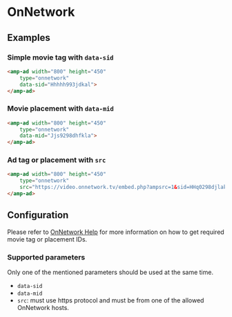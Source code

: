 <!---
Copyright 2015 The AMP HTML Authors. All Rights Reserved.

Licensed under the Apache License, Version 2.0 (the "License");
you may not use this file except in compliance with the License.
You may obtain a copy of the License at

      http://www.apache.org/licenses/LICENSE-2.0

Unless required by applicable law or agreed to in writing, software
distributed under the License is distributed on an "AS-IS" BASIS,
WITHOUT WARRANTIES OR CONDITIONS OF ANY KIND, either express or implied.
See the License for the specific language governing permissions and
limitations under the License.
-->

# OnNetwork

## Examples

### Simple movie tag with `data-sid`

```html
<amp-ad width="800" height="450"
    type="onnetwork"
    data-sid="Hhhhh993jdkal">
</amp-ad>
```

### Movie placement with `data-mid`

```html
<amp-ad width="800" height="450"
    type="onnetwork"
    data-mid="Jjs9298dhfkla">
</amp-ad>
```

### Ad tag or placement with `src`

```html
<amp-ad width="800" height="450"
    type="onnetwork"
    src="https://video.onnetwork.tv/embed.php?ampsrc=1&sid=HHq0298djlakw">
</amp-ad>
```

## Configuration

Please refer to [OnNetwork Help](https://www.onnetwork.tv) for more
information on how to get required movie tag or placement IDs. 

### Supported parameters

Only one of the mentioned parameters should be used at the same time.

- `data-sid`
- `data-mid`
- `src`: must use https protocol and must be from one of the
  allowed OnNetwork hosts.





